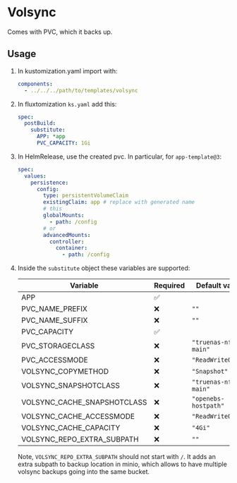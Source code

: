 # Volsync

Comes with PVC, which it backs up.

## Usage

1. In kustomization.yaml import with:

   ```yaml
   components:
     - ../../../path/to/templates/volsync
   ```

2. In fluxtomization `ks.yaml` add this:

   ```yaml
   spec:
     postBuild:
       substitute:
         APP: *app
         PVC_CAPACITY: 1Gi
   ```

3. In HelmRelease, use the created pvc. In particular, for `app-template@3`:

   ```yaml
   spec:
     values:
       persistence:
         config:
           type: persistentVolumeClaim
           existingClaim: app # replace with generated name
           # this
           globalMounts:
             - path: /config
           # or
           advancedMounts:
             controller:
               container:
                 - path: /config
   ```

4. Inside the `substitute` object these variables are supported:

   | Variable                    | Required | Default value        |
   | --------------------------- | -------- | -------------------- |
   | APP                         | ✅       |                      |
   | PVC_NAME_PREFIX             | ❌       | `""`                 |
   | PVC_NAME_SUFFIX             | ❌       | `""`                 |
   | PVC_CAPACITY                | ✅       |                      |
   | PVC_STORAGECLASS            | ❌       | `"truenas-nfs-main"` |
   | PVC_ACCESSMODE              | ❌       | `"ReadWriteOnce"`    |
   | VOLSYNC_COPYMETHOD          | ❌       | `"Snapshot"`         |
   | VOLSYNC_SNAPSHOTCLASS       | ❌       | `"truenas-nfs-main"` |
   | VOLSYNC_CACHE_SNAPSHOTCLASS | ❌       | `"openebs-hostpath"` |
   | VOLSYNC_CACHE_ACCESSMODE    | ❌       | `"ReadWriteOnce"`    |
   | VOLSYNC_CACHE_CAPACITY      | ❌       | `"4Gi"`              |
   | VOLSYNC_REPO_EXTRA_SUBPATH  | ❌       | `""`                 |

   Note, `VOLSYNC_REPO_EXTRA_SUBPATH` should not start with `/`. It adds an
   extra subpath to backup location in minio, which allows to have multiple
   volsync backups going into the same bucket.
